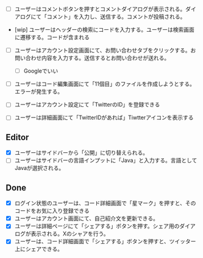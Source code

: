 - [ ] ユーザーはコメントボタンを押すとコメントダイアログが表示される。ダイアログにて「コメント」を入力し、送信する。コメントが投稿される。

- [wip] ユーザーはヘッダーの検索にコードを入力する。ユーザーは検索画面に遷移する。コードが含まれる

- [ ] ユーザーはアカウント設定画面にて、お問い合わせタブをクリックする。お問い合わせ内容を入力する。送信するとお問い合わせが送れる。
  - [ ] Googleでいい


- [ ] ユーザーはコード編集画面にて「11個目」のファイルを作成しようとする。エラーが発生する。


- [ ] ユーザーはアカウント設定にて「TwitterのID」を登録できる
- [ ] ユーザーは詳細画面にて「TwitterIDがあれば」Tiwtterアイコンを表示する

## Editor

- [x] ユーザーはサイドバーから「公開」に切り替えられる。
- [ ] ユーザーはサイドバーの言語インプットに「Java」と入力する。言語としてJavaが選択される。

## Done

- [x] ログイン状態のユーザーは、コード詳細画面で「星マーク」を押すと、そのコードをお気に入り登録できる
- [x] ユーザーはアカウント画面にて、自己紹介文を更新できる。
- [x] ユーザーは詳細ページにて「シェアする」ボタンを押す。シェア用のダイアログが表示される。Xのシャアを行う。
- [x] ユーザーは、コード詳細画面で「シェアする」ボタンを押すと、ツイッター上にシェアできる。